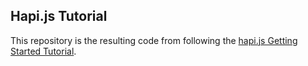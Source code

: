 Hapi.js Tutorial
---

This repository is the resulting code from following the [hapi.js Getting Started Tutorial](http://hapijs.com/tutorials).
